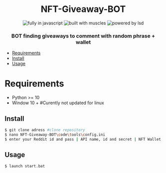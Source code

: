 <h1 align=center>NFT-Giveaway-BOT</h1>
<p align=center>
  <img src="https://img.shields.io/badge/Made%20with-python-%23f7df1e?style=for-the-badge" alt="fully in javascript"/>
  <img src="https://img.shields.io/badge/Built%20With-%E2%99%A5-pink?style=for-the-badge" alt="built with muscles"/>
  <img src="https://img.shields.io/badge/Powered%20By-SOHKEY%20-blueviolet?style=for-the-badge" alt="powered by lsd"/>
</p>
<h3 align=center>BOT finding giveaways to comment with random phrase + wallet</h3>

- [Requirements](#requirements)
- [Install](#install)
- [Usage](#usage)

# Requirements

- Python >= 10
- Window 10 + #Curently not updated for linux

## Install

```bash
$ git clone adress #clone repository
$ nano NFT-Giveaway-BOT\code\tools\config.ini
$ enter your Reddit id and pass | API name, id and secret | NFT Wallet
```

## Usage

```bash
$ launch start.bat
```
